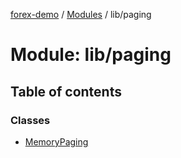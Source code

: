 [forex-demo](../README.md) / [Modules](../modules.md) / lib/paging

# Module: lib/paging

## Table of contents

### Classes

- [MemoryPaging](../classes/lib_paging.MemoryPaging.md)
